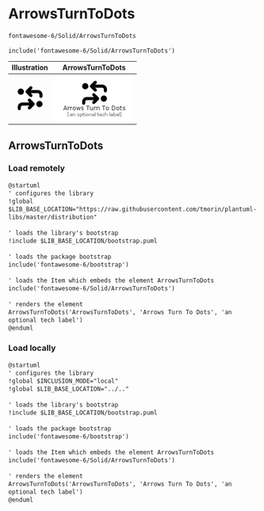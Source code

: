# ArrowsTurnToDots


```text
fontawesome-6/Solid/ArrowsTurnToDots
```

```text
include('fontawesome-6/Solid/ArrowsTurnToDots')
```



| Illustration | ArrowsTurnToDots |
| :---: | :---: |
| ![illustration for Illustration](../../fontawesome-6/Solid/ArrowsTurnToDots.png) | ![illustration for ArrowsTurnToDots](../../fontawesome-6/Solid/ArrowsTurnToDots.Local.png) |




## ArrowsTurnToDots

### Load remotely
```plantuml
@startuml
' configures the library
!global $LIB_BASE_LOCATION="https://raw.githubusercontent.com/tmorin/plantuml-libs/master/distribution"

' loads the library's bootstrap
!include $LIB_BASE_LOCATION/bootstrap.puml

' loads the package bootstrap
include('fontawesome-6/bootstrap')

' loads the Item which embeds the element ArrowsTurnToDots
include('fontawesome-6/Solid/ArrowsTurnToDots')

' renders the element
ArrowsTurnToDots('ArrowsTurnToDots', 'Arrows Turn To Dots', 'an optional tech label')
@enduml
```

### Load locally
```plantuml
@startuml
' configures the library
!global $INCLUSION_MODE="local"
!global $LIB_BASE_LOCATION="../.."

' loads the library's bootstrap
!include $LIB_BASE_LOCATION/bootstrap.puml

' loads the package bootstrap
include('fontawesome-6/bootstrap')

' loads the Item which embeds the element ArrowsTurnToDots
include('fontawesome-6/Solid/ArrowsTurnToDots')

' renders the element
ArrowsTurnToDots('ArrowsTurnToDots', 'Arrows Turn To Dots', 'an optional tech label')
@enduml
```

